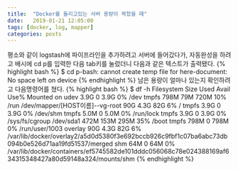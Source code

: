 ```yaml
---
title:  "Docker를 돌리고있는 서버 용량이 꽉찼을 때"
date:   2019-01-21 12:05:00
tags: [docker, log, mapper]
categories: posts
---
```


평소와 같이 logstash에 파이프라인을 추가하려고 서버에 들어갔다가, 자동완성을 하려고 배시에 cd p를 입력한 다음 tab키를 눌렀더니 다음과 같은 텍스트가 출력됐다.
{% highlight bash %}
$ cd p-bash: cannot create temp file for here-document: No space left on device
{% endhighlight %}
남은 용량이 얼마나 있는지 확인하려고 다음명령어를 쳤다.
{% highlight bash %}
$ df -h
Filesystem                              Size  Used Avail Use% Mounted on
udev                                    3.9G     0  3.9G   0% /dev
tmpfs                                   798M   79M  720M  10% /run
/dev/mapper/[HOST이름]--vg-root   90G  4.3G   82G   6% /
tmpfs                                   3.9G     0  3.9G   0% /dev/shm
tmpfs                                   5.0M     0  5.0M   0% /run/lock
tmpfs                                   3.9G     0  3.9G   0% /sys/fs/cgroup
/dev/sda1                               472M  153M  295M  35% /boot
tmpfs                                   798M     0  798M   0% /run/user/1003
overlay                                  90G  4.3G   82G   6% /var/lib/docker/overlay2/a5d0d5380f3e692bccb926c9fbf1c07ba6abc73db094b0e526d71aa19fd51537/merged
shm                                      64M     0   64M   0% /var/lib/docker/containers/ef5745582de101dddc056068c78e024388169af634315348427a80d59148a324/mounts/shm
{% endhighlight %}